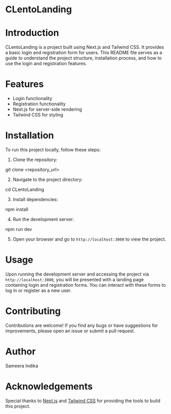 # CLentoLanding

# Introduction
CLentoLanding is a project built using Next.js and Tailwind CSS. It provides a basic login and registration form for users. This README file serves as a guide to understand the project structure, installation process, and how to use the login and registration features.

# Features
- Login functionality
- Registration functionality
- Next.js for server-side rendering
- Tailwind CSS for styling

# Installation
To run this project locally, follow these steps:

1. Clone the repository:

git clone <repository_url>

2. Navigate to the project directory:

cd CLentoLanding

3. Install dependencies:

npm install

4. Run the development server:

npm run dev

5. Open your browser and go to `http://localhost:3000` to view the project.

# Usage
Upon running the development server and accessing the project via `http://localhost:3000`, you will be presented with a landing page containing login and registration forms. You can interact with these forms to log in or register as a new user.

# Contributing
Contributions are welcome! If you find any bugs or have suggestions for improvements, please open an issue or submit a pull request.

# Author
Sameera Indika

# Acknowledgements
Special thanks to [Next.js](https://nextjs.org/) and [Tailwind CSS](https://tailwindcss.com/) for providing the tools to build this project.